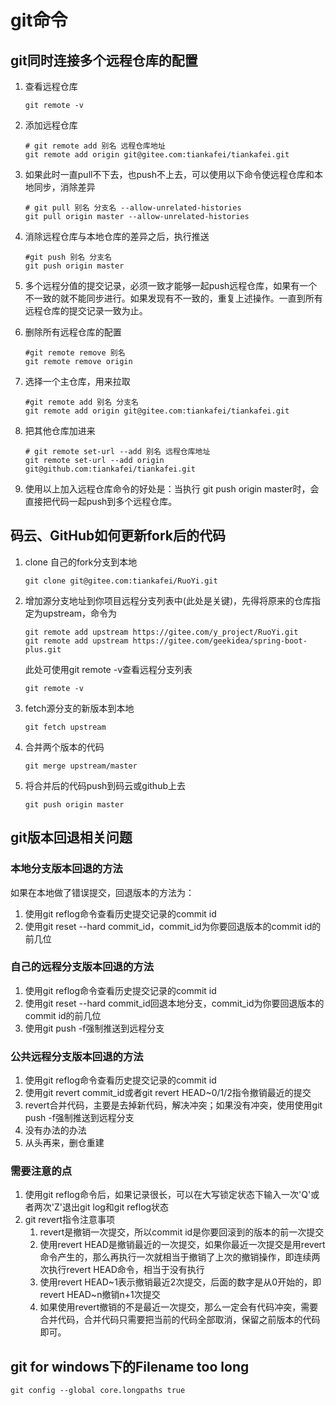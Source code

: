 # git命令

## git同时连接多个远程仓库的配置

1. 查看远程仓库

   ```shell
   git remote -v
   ```

2. 添加远程仓库

   ```shell
   # git remote add 别名 远程仓库地址
   git remote add origin git@gitee.com:tiankafei/tiankafei.git
   ```

3. 如果此时一直pull不下去，也push不上去，可以使用以下命令使远程仓库和本地同步，消除差异

   ```shell
   # git pull 别名 分支名 --allow-unrelated-histories
   git pull origin master --allow-unrelated-histories
   ```

4. 消除远程仓库与本地仓库的差异之后，执行推送

   ```shell
   #git push 别名 分支名
   git push origin master
   ```

5. 多个远程分值的提交记录，必须一致才能够一起push远程仓库，如果有一个不一致的就不能同步进行。如果发现有不一致的，重复上述操作。一直到所有远程仓库的提交记录一致为止。

6. 删除所有远程仓库的配置

   ```shell
   #git remote remove 别名
   git remote remove origin
   ```

7. 选择一个主仓库，用来拉取

   ```shell
   #git remote add 别名 分支名
   git remote add origin git@gitee.com:tiankafei/tiankafei.git
   ```

8. 把其他仓库加进来

   ```shell
   # git remote set-url --add 别名 远程仓库地址
   git remote set-url --add origin git@github.com:tiankafei/tiankafei.git
   ```

9. 使用以上加入远程仓库命令的好处是：当执行 git push origin master时，会直接把代码一起push到多个远程仓库。

## 码云、GitHub如何更新fork后的代码

1. clone 自己的fork分支到本地

   ```shell
   git clone git@gitee.com:tiankafei/RuoYi.git
   ```

2. 增加源分支地址到你项目远程分支列表中(此处是关键)，先得将原来的仓库指定为upstream，命令为

   ```shell
   git remote add upstream https://gitee.com/y_project/RuoYi.git
   git remote add upstream https://gitee.com/geekidea/spring-boot-plus.git
   ```

   此处可使用git remote -v查看远程分支列表

   ```shell
   git remote -v
   ```

3. fetch源分支的新版本到本地

   ```shell
   git fetch upstream
   ```

4. 合并两个版本的代码

   ```shell
   git merge upstream/master
   ```

5. 将合并后的代码push到码云或github上去

   ```shell
   git push origin master
   ```


## git版本回退相关问题

### 本地分支版本回退的方法

如果在本地做了错误提交，回退版本的方法为：

1. 使用git reflog命令查看历史提交记录的commit id
2. 使用git reset --hard commit_id，commit_id为你要回退版本的commit id的前几位

### 自己的远程分支版本回退的方法

1. 使用git reflog命令查看历史提交记录的commit id
2. 使用git reset --hard commit_id回退本地分支，commit_id为你要回退版本的commit id的前几位
3. 使用git push -f强制推送到远程分支

### 公共远程分支版本回退的方法

1. 使用git reflog命令查看历史提交记录的commit id
2. 使用git revert commit_id或者git revert HEAD~0/1/2指令撤销最近的提交
3. revert合并代码，主要是去掉新代码，解决冲突；如果没有冲突，使用使用git push -f强制推送到远程分支
4. 没有办法的办法
5. 从头再来，删仓重建

### 需要注意的点

1. 使用git reflog命令后，如果记录很长，可以在大写锁定状态下输入一次'Q'或者两次'Z'退出git log和git reflog状态
2. git revert指令注意事项
   1. revert是撤销一次提交，所以commit id是你要回滚到的版本的前一次提交
   2. 使用revert HEAD是撤销最近的一次提交，如果你最近一次提交是用revert命令产生的，那么再执行一次就相当于撤销了上次的撤销操作，即连续两次执行revert HEAD命令，相当于没有执行
   3. 使用revert HEAD~1表示撤销最近2次提交，后面的数字是从0开始的，即revert HEAD~n撤销n+1次提交
   4. 如果使用revert撤销的不是最近一次提交，那么一定会有代码冲突，需要合并代码，合并代码只需要把当前的代码全部取消，保留之前版本的代码即可。

## git for windows下的Filename too long

```shell
git config --global core.longpaths true
```

